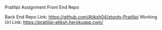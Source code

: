 Pratilipi Assignment Front End Repo

 
Back End Repo Link:  https://github.com/Atiksh04/sturdy-Pratilipi
Working Url Link: https://pratilipi-atiksh.herokuapp.com/ 
